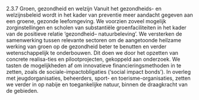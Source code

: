 2.3.7 Groen, gezondheid en welzijn Vanuit het gezondheids- en welzijnsbeleid wordt in het kader van preventie meer aandacht gegeven aan een groene, gezonde leefomgeving. We voorzien zoveel mogelijk zorginstellingen en scholen van substantiële groenfaciliteiten in het kader van de positieve relatie ‘gezondheid– natuurbeleving’. We versterken de samenwerking tussen relevante sectoren om de aangetoonde heilzame werking van groen op de gezondheid beter te benutten en verder wetenschappelijk te onderbouwen. Dit doen we door het opzetten van concrete realisa-ties en pilootprojecten, gekoppeld aan onderzoek. We tasten de mogelijkheden af om innovatieve financieringsmethoden in te zetten, zoals de sociale-impactobligaties (‘social impact bonds’). In overleg met jeugdorganisaties, beheerders, sport- en toerisme-organisaties, zetten we verder in op nabije en toegankelijke natuur, binnen de draagkracht van de gebieden. 